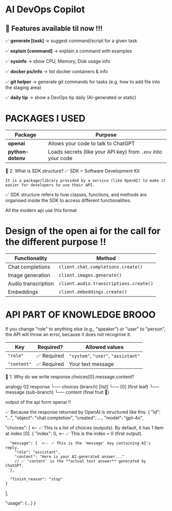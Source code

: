 # AI DevOps Copilot

## 🚀 Features available til now !!!  

✅ **generate [task]** → suggest command/script for a given task

✅ **explain [command]** → explain a command with examples

✅ **sysinfo** → show CPU, Memory, Disk usage info

✅ **docker ps/info** → list docker containers & info

✅ **git helper** → generate git commands for tasks (e.g. how to add file into the staging area)

✅ **daily tip** → show a DevOps tip daily (AI-generated or static)



# PACKAGES  I USED  

| Package           | Purpose                                                      |
| ----------------- | ------------------------------------------------------------ |
| **openai**        | Allows your code to talk to ChatGPT                          |
| **python-dotenv** | Loads secrets (like your API key) from `.env` into your code |








🔷 2. What is SDK structure?
✅ SDK = Software Development Kit

    It is a package/library provided by a service (like OpenAI) to make it easier for developers to use their API.


✅ SDK structure refers to how classes, functions, and methods are organised inside the SDK to access different functionalities. 

All the modern api use this format 

# Design of the open ai for the call for the different purpose !! 
| **Functionality**   | **Method**                             |
| ------------------- | -------------------------------------- |
| Chat completions    | `client.chat.completions.create()`     |
| Image generation    | `client.images.generate()`             |
| Audio transcription | `client.audio.transcriptions.create()` |
| Embeddings          | `client.embeddings.create()`           |







# API PART OF KNOWLEDGE BROOO 

If you change "role" to anything else (e.g., "speaker") or "user" to "person", the API will throw an error, because it does not recognise it.


| **Key**     | **Required?** | **Allowed values**                  |
| ----------- | ------------- | ----------------------------------- |
| `"role"`    | ✅ Required    | `"system"`, `"user"`, `"assistant"` |
| `"content"` | ✅ Required    | Your text message                   |



🔷 1. Why do we write response.choices[0].message.content?

analogy 02 
response
 └── choices (branch) [list]
       └── [0] (first leaf)
            └── message (sub-branch)
                 └── content (final fruit 🍎)

output of the api form openai !! 

✅ Because the response returned by OpenAI is structured like this:
{
  "id": "...",
  "object": "chat.completion",
  "created": ...,
  "model": "gpt-4o",
  
  "choices": [    <-- ✅ This is a list of choices (outputs). By default, it has 1 item at index [0].
    {
      "index": 0,   <-- ✅ This is the index = 0 (first output).

      "message": {  <-- ✅ This is the 'message' key containing AI's reply.
        "role": "assistant",  
        "content": "Here is your AI-generated answer..."  
        // ✅ 'content' is the **actual text answer** generated by ChatGPT.
      },

      "finish_reason": "stop"
    }
  ],

  "usage": {...}
}


